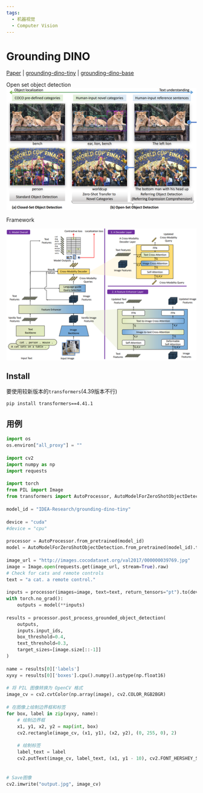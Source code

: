 ```yaml
---
tags:
  - 机器视觉
  - Computer Vision
---
```


# Grounding DINO

[Paper](https://arxiv.org/pdf/2303.05499) | [grounding-dino-tiny](https://huggingface.co/IDEA-Research/grounding-dino-tiny/tree/main)
| [grounding-dino-base](https://huggingface.co/IDEA-Research/grounding-dino-base)

Open set object detection
![img](assets/open_set.png)


<style>
html.dark .light-mode {
  display: none;
}

html.dark .dark-mode {
  display: block;
}

html:not(.dark) .light-mode {
  display: block;
}

html:not(.dark) .dark-mode {
  display: none;
}
</style>

Framework
<div class="theme-image">
  <img src="./assets/grounding_dino_framework.png" alt="Light Mode Image" class="light-mode">
  <img src="./assets/dark_grounding_dino_framework.png" alt="Dark Mode Image" class="dark-mode">
</div>


## Install

要使用较新版本的`transformers`(4.39版本不行)
```shell
pip install transformers==4.41.1
```

## 用例
```python
import os
os.environ["all_proxy"] = ""

import cv2
import numpy as np
import requests

import torch
from PIL import Image
from transformers import AutoProcessor, AutoModelForZeroShotObjectDetection

model_id = "IDEA-Research/grounding-dino-tiny"

device = "cuda"
#device = "cpu"

processor = AutoProcessor.from_pretrained(model_id)
model = AutoModelForZeroShotObjectDetection.from_pretrained(model_id).to(device)  # 这个语句会使imshow失效

image_url = "http://images.cocodataset.org/val2017/000000039769.jpg"
image = Image.open(requests.get(image_url, stream=True).raw)
# Check for cats and remote controls
text = "a cat. a remote control."

inputs = processor(images=image, text=text, return_tensors="pt").to(device)
with torch.no_grad():
    outputs = model(**inputs)

results = processor.post_process_grounded_object_detection(
    outputs,
    inputs.input_ids,
    box_threshold=0.4,
    text_threshold=0.3,
    target_sizes=[image.size[::-1]]
)

name = results[0]['labels']
xyxy = results[0]['boxes'].cpu().numpy().astype(np.float16)

# 将 PIL 图像转换为 OpenCV 格式
image_cv = cv2.cvtColor(np.array(image), cv2.COLOR_RGB2BGR)

# 在图像上绘制边界框和标签
for box, label in zip(xyxy, name):
    # 绘制边界框
    x1, y1, x2, y2 = map(int, box)
    cv2.rectangle(image_cv, (x1, y1), (x2, y2), (0, 255, 0), 2)

    # 绘制标签
    label_text = label
    cv2.putText(image_cv, label_text, (x1, y1 - 10), cv2.FONT_HERSHEY_SIMPLEX, 0.9, (0, 255, 0), 2)


# Save图像
cv2.imwrite("output.jpg", image_cv)

```

